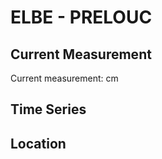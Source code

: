# ELBE - PRELOUC

## Current Measurement

Current measurement: <Value topic="rivers/pegel-online/ELBE/PRELOUC/measurementValue"/> cm

## Time Series

<TimeSeries topic="rivers/pegel-online/ELBE/PRELOUC/measurementValue" period="week" />

## Location

<WorldMap>
  <Marker lat="None" lon="None" labelTopic="rivers/pegel-online/ELBE/PRELOUC" />
</WorldMap>
